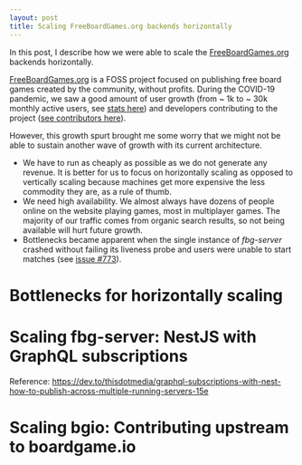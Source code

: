 ```yaml
---
layout: post
title: Scaling FreeBoardGames.org backends horizontally
---
```


In this post, I describe how we were able to scale the [FreeBoardGames.org](https://freeboardgames.org) backends horizontally.

[FreeBoardGames.org](https://freeboardgames.org) is a FOSS project focused on publishing free board games created by the community, without profits. During the COVID-19 pandemic, we saw a good amount of user growth (from ~ 1k to ~ 30k monthly active users, see [stats here](https://stats.freeboardgames.org)) and developers contributing to the project ([see contributors here](https://www.freeboardgames.org/about)).

However, this growth spurt brought me some worry that we might not be able to sustain another wave of growth with its current architecture.

- We have to run as cheaply as possible as we do not generate any revenue. It is better for us to focus on horizontally scaling as opposed to vertically scaling because machines get more expensive the less commodity they are, as a rule of thumb.
- We need high availability. We almost always have dozens of people online on the website playing games, most in multiplayer games. The majority of our traffic comes from organic search results, so not being available will hurt future growth.
- Bottlenecks became apparent when the single instance of _fbg-server_ crashed without failing its liveness probe and users were unable to start matches (see [issue #773](https://github.com/freeboardgames/FreeBoardGames.org/issues/773)).  

# Bottlenecks for horizontally scaling


# Scaling fbg-server: NestJS with GraphQL subscriptions

Reference:
https://dev.to/thisdotmedia/graphql-subscriptions-with-nest-how-to-publish-across-multiple-running-servers-15e

# Scaling bgio: Contributing upstream to boardgame.io